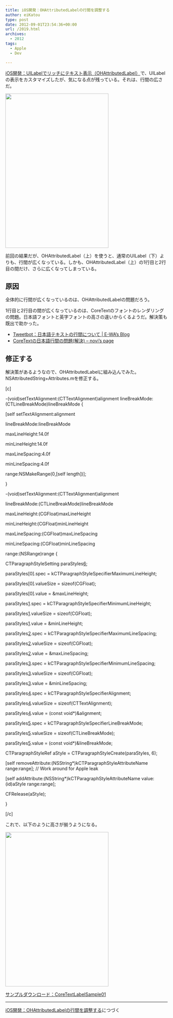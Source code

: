 ```yaml
---
title: iOS開発：OHAttributedLabelの行間を調整する
author: eiKatou
type: post
date: 2012-09-01T23:54:36+00:00
url: /2019.html
archives:
  - 2012
tags:
  - Apple
  - Dev

---
```

[iOS開発：UILabelでリッチにテキスト表示（OHAttributedLabel）][1]で、UILabelの表示をカスタマイズしたが、気になる点が残っている。それは、行間の広さだ。

[<img src="/uploads/2012/08/CoreTextLabelSample01.png" alt="" title="CoreTextLabelSample01" width="320" height="480" class="alignnone size-full wp-image-2000" srcset="/uploads/2012/08/CoreTextLabelSample01.png 320w, /uploads/2012/08/CoreTextLabelSample01-200x300.png 200w" sizes="(max-width: 320px) 100vw, 320px" />][2]
  
前回の結果だが、OHAttributedLabel（上）を使うと、通常のUILabel（下）よりも、行間が広くなっている。しかも、OHAttributedLabel（上）の1行目と2行目の間だけ、さらに広くなってしまっている。

<!--more-->

## 原因

全体的に行間が広くなっているのは、OHAttributedLabelの問題だろう。

1行目と2行目の間が広くなっているのは、CoreTextのフォントのレンダリングの問題。日本語フォントと英字フォントの高さの違いからくるようだ。解決策も既出で助かった。

  * [Tweetbot：日本語テキストの行間について | E-WA’s Blog][3]
  * [CoreTextの日本語行間の問題(解決) &#8211; novi&#8217;s page][4]

## 修正する

解決策があるようなので、OHAttributedLabelに組み込んでみた。NSAttributedString+Attributes.mを修正する。

[c]
  
-(void)setTextAlignment:(CTTextAlignment)alignment lineBreakMode:(CTLineBreakMode)lineBreakMode {
	  
[self setTextAlignment:alignment
               
lineBreakMode:lineBreakMode
               
maxLineHeight:14.0f
               
minLineHeight:14.0f
              
maxLineSpacing:4.0f
              
minLineSpacing:4.0f
                       
range:NSMakeRange(0,[self length])];
  
}

-(void)setTextAlignment:(CTTextAlignment)alignment
            
lineBreakMode:(CTLineBreakMode)lineBreakMode
            
maxLineHeight:(CGFloat)maxLineHeight
            
minLineHeight:(CGFloat)minLineHeight
           
maxLineSpacing:(CGFloat)maxLineSpacing
           
minLineSpacing:(CGFloat)minLineSpacing
                    
range:(NSRange)range {

CTParagraphStyleSetting paraStyles[6];

paraStyles[0].spec = kCTParagraphStyleSpecifierMaximumLineHeight;
	  
paraStyles[0].valueSize = sizeof(CGFloat);
	  
paraStyles[0].value = &maxLineHeight;

paraStyles[1].spec = kCTParagraphStyleSpecifierMinimumLineHeight;
	  
paraStyles[1].valueSize = sizeof(CGFloat);
	  
paraStyles[1].value = &minLineHeight;

paraStyles[2].spec = kCTParagraphStyleSpecifierMaximumLineSpacing;
	  
paraStyles[2].valueSize = sizeof(CGFloat);
	  
paraStyles[2].value = &maxLineSpacing;

paraStyles[3].spec = kCTParagraphStyleSpecifierMinimumLineSpacing;
	  
paraStyles[3].valueSize = sizeof(CGFloat);
	  
paraStyles[3].value = &minLineSpacing;

paraStyles[4].spec = kCTParagraphStyleSpecifierAlignment;
	  
paraStyles[4].valueSize = sizeof(CTTextAlignment);
	  
paraStyles[4].value = (const void*)&alignment;

paraStyles[5].spec = kCTParagraphStyleSpecifierLineBreakMode;
	  
paraStyles[5].valueSize = sizeof(CTLineBreakMode);
	  
paraStyles[5].value = (const void*)&lineBreakMode;

CTParagraphStyleRef aStyle = CTParagraphStyleCreate(paraStyles, 6);
	  
[self removeAttribute:(NSString*)kCTParagraphStyleAttributeName range:range]; // Work around for Apple leak
	  
[self addAttribute:(NSString*)kCTParagraphStyleAttributeName value:(id)aStyle range:range];
	  
CFRelease(aStyle);
  
}
  
[/c]

これで、以下のように高さが揃うようになる。
  
[<img src="/uploads/2012/09/20120902b.png" alt="" title="20120902b" width="320" height="480" class="alignnone size-full wp-image-2034" srcset="/uploads/2012/09/20120902b.png 320w, /uploads/2012/09/20120902b-200x300.png 200w" sizes="(max-width: 320px) 100vw, 320px" />][5]

[サンプルダウンロード：CoreTextLabelSample01][6] 

* * *

[iOS開発：OHAttributedLabelの行間を調整する][7]につづく

 [1]: http://eikatou.net/blog/2012/08/ios_rich_uilabel_1/
 [2]: /uploads/2012/08/CoreTextLabelSample01.png
 [3]: http://ewa4618.vjck.com/2011/07/05/tweetbot%EF%BC%9A%E6%97%A5%E6%9C%AC%E8%AA%9E%E3%83%86%E3%82%AD%E3%82%B9%E3%83%88%E3%81%AE%E8%A1%8C%E9%96%93%E3%81%AB%E3%81%A4%E3%81%84%E3%81%A6/
 [4]: http://novis.jimdo.com/2011/07/02/coretext%E3%81%AE%E6%97%A5%E6%9C%AC%E8%AA%9E%E8%A1%8C%E9%96%93%E3%81%AE%E5%95%8F%E9%A1%8C-%E8%A7%A3%E6%B1%BA/
 [5]: /uploads/2012/09/20120902b.png
 [6]: /uploads/2012/09/CoreTextLabelSample01.zip
 [7]: http://eikatou.net/blog/2012/09/ios_rich_uilabel_2/
